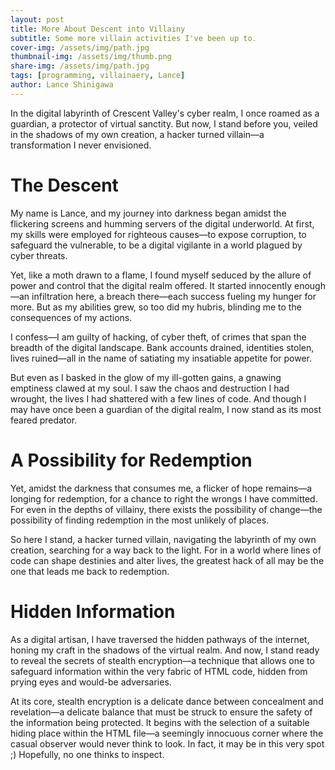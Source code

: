 ```yaml
---
layout: post
title: More About Descent into Villainy
subtitle: Some more villain activities I've been up to.
cover-img: /assets/img/path.jpg
thumbnail-img: /assets/img/thumb.png
share-img: /assets/img/path.jpg
tags: [programming, villainaery, Lance]
author: Lance Shinigawa
---
```

In the digital labyrinth of Crescent Valley's cyber realm, I once roamed as a guardian, a protector of virtual sanctity. But now, I stand before you, veiled in the shadows of my own creation, a hacker turned villain—a transformation I never envisioned.

# The Descent

My name is Lance, and my journey into darkness began amidst the flickering screens and humming servers of the digital underworld. At first, my skills were employed for righteous causes—to expose corruption, to safeguard the vulnerable, to be a digital vigilante in a world plagued by cyber threats.

Yet, like a moth drawn to a flame, I found myself seduced by the allure of power and control that the digital realm offered. It started innocently enough—an infiltration here, a breach there—each success fueling my hunger for more. But as my abilities grew, so too did my hubris, blinding me to the consequences of my actions.

I confess—I am guilty of hacking, of cyber theft, of crimes that span the breadth of the digital landscape. Bank accounts drained, identities stolen, lives ruined—all in the name of satiating my insatiable appetite for power.

But even as I basked in the glow of my ill-gotten gains, a gnawing emptiness clawed at my soul. I saw the chaos and destruction I had wrought, the lives I had shattered with a few lines of code. And though I may have once been a guardian of the digital realm, I now stand as its most feared predator.

# A Possibility for Redemption

Yet, amidst the darkness that consumes me, a flicker of hope remains—a longing for redemption, for a chance to right the wrongs I have committed. For even in the depths of villainy, there exists the possibility of change—the possibility of finding redemption in the most unlikely of places.

So here I stand, a hacker turned villain, navigating the labyrinth of my own creation, searching for a way back to the light. For in a world where lines of code can shape destinies and alter lives, the greatest hack of all may be the one that leads me back to redemption.

# Hidden Information

As a digital artisan, I have traversed the hidden pathways of the internet, honing my craft in the shadows of the virtual realm. And now, I stand ready to reveal the secrets of stealth encryption—a technique that allows one to safeguard information within the very fabric of HTML code, hidden from prying eyes and would-be adversaries.

At its core, stealth encryption is a delicate dance between concealment and revelation—a delicate balance that must be struck to ensure the safety of the information being protected. It begins with the selection of a suitable hiding place within the HTML file—a seemingly innocuous corner where the casual observer would never think to look. In fact, it may be in this very spot ;) Hopefully, no one thinks to inspect.

<!-- My hidden secret, is that I am actually BATMAN-->
